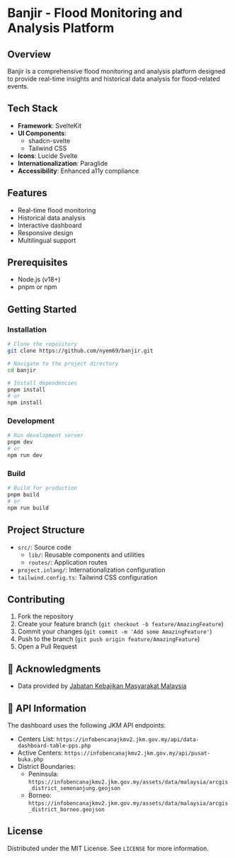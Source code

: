 # Banjir - Flood Monitoring and Analysis Platform

## Overview
Banjir is a comprehensive flood monitoring and analysis platform designed to provide real-time insights and historical data analysis for flood-related events.

## Tech Stack
- **Framework**: SvelteKit
- **UI Components**: 
  - shadcn-svelte
  - Tailwind CSS
- **Icons**: Lucide Svelte
- **Internationalization**: Paraglide
- **Accessibility**: Enhanced a11y compliance

## Features
- Real-time flood monitoring
- Historical data analysis
- Interactive dashboard
- Responsive design
- Multilingual support

## Prerequisites
- Node.js (v18+)
- pnpm or npm

## Getting Started

### Installation
```bash
# Clone the repository
git clone https://github.com/nyem69/banjir.git

# Navigate to the project directory
cd banjir

# Install dependencies
pnpm install
# or
npm install
```

### Development
```bash
# Run development server
pnpm dev
# or
npm run dev
```

### Build
```bash
# Build for production
pnpm build
# or
npm run build
```



## Project Structure
- `src/`: Source code
  - `lib/`: Reusable components and utilities
  - `routes/`: Application routes
- `project.inlang/`: Internationalization configuration
- `tailwind.config.ts`: Tailwind CSS configuration

## Contributing
1. Fork the repository
2. Create your feature branch (`git checkout -b feature/AmazingFeature`)
3. Commit your changes (`git commit -m 'Add some AmazingFeature'`)
4. Push to the branch (`git push origin feature/AmazingFeature`)
5. Open a Pull Request


## 🙏 Acknowledgments

- Data provided by [Jabatan Kebajikan Masyarakat Malaysia](https://www.jkm.gov.my/)

## 📝 API Information

The dashboard uses the following JKM API endpoints:

- Centers List: `https://infobencanajkmv2.jkm.gov.my/api/data-dashboard-table-pps.php`
- Active Centers: `https://infobencanajkmv2.jkm.gov.my/api/pusat-buka.php`
- District Boundaries:
  - Peninsula: `https://infobencanajkmv2.jkm.gov.my/assets/data/malaysia/arcgis_district_semenanjung.geojson`
  - Borneo: `https://infobencanajkmv2.jkm.gov.my/assets/data/malaysia/arcgis_district_borneo.geojson`


## License
Distributed under the MIT License. See `LICENSE` for more information.
